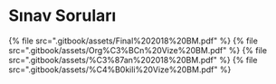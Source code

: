 # Sınav Soruları

<!--Index-->

{% file src=".gitbook/assets/Final%202018%20BM.pdf" %}
{% file src=".gitbook/assets/Org%C3%BCn%20Vize%20BM.pdf" %}
{% file src=".gitbook/assets/%C3%87an%202018%20BM.pdf" %}
{% file src=".gitbook/assets/%C4%B0kili%20Vize%20BM.pdf" %}

<!--Index-->
